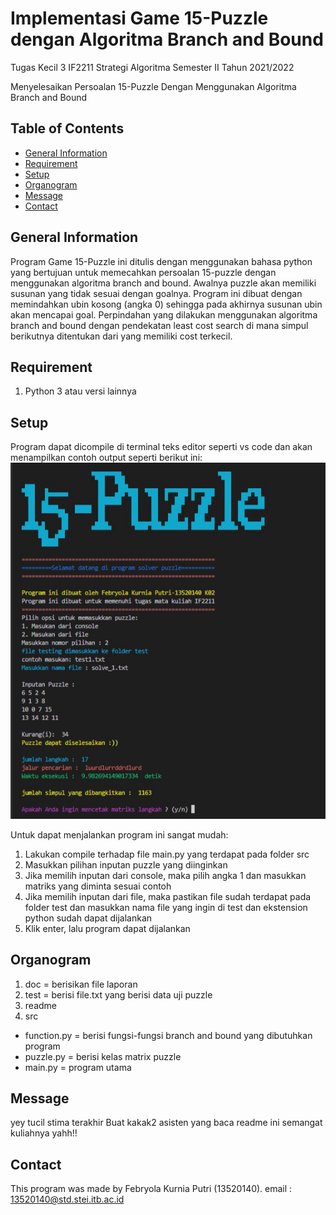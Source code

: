 # Implementasi Game 15-Puzzle dengan Algoritma Branch and Bound
Tugas Kecil 3 IF2211 Strategi Algoritma Semester II Tahun 2021/2022

Menyelesaikan Persoalan 15-Puzzle Dengan Menggunakan Algoritma Branch and Bound

## Table of Contents
* [General Information](#general-information)
* [Requirement](#requirement)
* [Setup](#setup)
* [Organogram](#organogram)
* [Message](#message)
* [Contact](#contact)

## General Information
  Program Game 15-Puzzle ini ditulis dengan menggunakan bahasa python yang bertujuan untuk memecahkan persoalan 15-puzzle dengan menggunakan algoritma branch and bound. Awalnya puzzle
  akan memiliki susunan yang tidak sesuai dengan goalnya. Program ini dibuat dengan memindahkan
  ubin kosong (angka 0) sehingga pada akhirnya susunan ubin akan mencapai goal. Perpindahan yang
  dilakukan menggunakan algoritma branch and bound dengan pendekatan least cost search di mana
  simpul berikutnya ditentukan dari yang memiliki cost terkecil.
## Requirement
1. Python 3 atau versi lainnya

## Setup
Program dapat dicompile di terminal teks editor seperti vs code dan akan menampilkan contoh output seperti berikut ini:
<img src="tampilanAwal.jpg" />

Untuk dapat menjalankan program ini sangat mudah:
1. Lakukan compile terhadap file main.py yang terdapat pada folder src
2. Masukkan pilihan inputan puzzle yang diinginkan
3. Jika memilih inputan dari console, maka pilih angka 1 dan masukkan matriks yang
   diminta sesuai contoh
4. Jika memilih inputan dari file, maka pastikan file sudah terdapat pada folder test
   dan masukkan nama file yang ingin di test
   dan ekstension python sudah dapat dijalankan
5. Klik enter, lalu program dapat dijalankan
## Organogram
1. doc = berisikan file laporan
2. test = berisi file.txt yang berisi data uji puzzle
3. readme
4. src
 - function.py = berisi fungsi-fungsi branch and bound yang dibutuhkan program
 - puzzle.py = berisi kelas matrix puzzle
 - main.py = program utama
 
## Message
yey tucil stima terakhir
Buat kakak2 asisten yang baca readme ini semangat kuliahnya yahh!!
## Contact
This program was made by Febryola Kurnia Putri (13520140).
email : 13520140@std.stei.itb.ac.id
